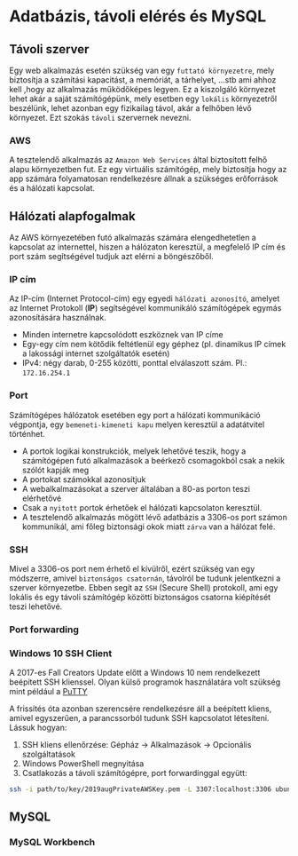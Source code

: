 # Adatbázis, távoli elérés és MySQL

## Távoli szerver

Egy web alkalmazás esetén szükség van egy `futtató környezetre`, mely biztosítja a számítási kapacitást, a memóriát, a tárhelyet, ...stb ami ahhoz kell ,hogy az alkalmazás működőképes legyen. Ez a kiszolgáló környezet lehet akár a saját számítógépünk, mely esetben egy `lokális` környezetről beszélünk, lehet azonban egy fizikailag távol, akár a felhőben lévő környezet. Ezt szokás `távoli` szervernek nevezni. 

### AWS

A tesztelendő alkalmazás az `Amazon Web Services` által biztosított felhő alapu környezetben fut. Ez egy virtuális számítógép, mely biztosítja hogy az app számára folyamatosan rendelkezésre állnak a szükséges erőforrások és a hálózati kapcsolat. 

## Hálózati alapfogalmak 

Az AWS környezetében futó alkalmazás számára elengedhetetlen a kapcsolat az internettel, hiszen a hálózaton keresztül, a megfelelő IP cím és port szám segítségével tudjuk azt elérni a böngészőből. 

### IP cím

Az IP-cím (Internet Protocol-cím) egy egyedi `hálózati azonosító`, amelyet az Internet Protokoll (__IP__) segítségével kommunikáló számítógépek egymás azonosítására használnak. 

- Minden internetre kapcsolódott eszköznek van IP címe
- Egy-egy cím nem kötődik feltétlenül egy géphez (pl. dinamikus IP címek a lakossági internet szolgáltatók esetén)
- IPv4: négy darab, 0-255 közötti, ponttal elválaszott szám. Pl.: `172.16.254.1`

### Port

Számítógépes hálózatok esetében egy port a hálózati kommunikáció végpontja, egy `bemeneti-kimeneti kapu` melyen keresztül a adatátvitel történhet.

- A portok logikai konstrukciók, melyek lehetővé teszik, hogy a számítógépen futó alkalmazások a beérkező csomagokból csak a nekik szólót kapják meg
- A portokat számokkal azonosítjuk
- A webalkalmazásokat a szerver általában a 80-as porton teszi elérhetővé
- Csak a `nyitott` portok érhetőek el hálózati kapcsolaton keresztül. 
- A tesztelendő alkalmazás mögött lévő adatbázis a 3306-os port számon kommunikál, ami főleg biztonsági okok miatt `zárva` van a hálózat felé. 

### SSH

Mivel a 3306-os port nem érhető el kívülről, ezért szükség van egy módszerre, amivel `biztonságos csatornán`, távolról be tudunk jelentkezni a szerver környezetbe. Ebben segít az `SSH` (Secure Shell) protokoll, ami egy lokális és egy távoli számítógép közötti biztonságos csatorna kiépítését teszi lehetővé.

### Port forwarding

### Windows 10 SSH Client

A 2017-es Fall Creators Update előtt a Windows 10 nem rendelkezett beépített SSH klienssel. Olyan külső programok használatára volt szükség mint például a [PuTTY](https://www.putty.org/)

A frissítés óta azonban szerencsére rendelkezésre áll a beépített kliens, amivel egyszerűen, a parancssorból tudunk SSH kapcsolatot létesíteni. Lássuk hogyan:

1. SSH kliens ellenőrzése: Gépház -> Alkalmazások -> Opcionális szolgáltatások
2. Windows PowerShell megnyitása
3. Csatlakozás a távoli számítógépre, port forwardinggal együtt:

```bash
ssh -i path/to/key/2019augPrivateAWSKey.pem -L 3307:localhost:3306 ubuntu@example.progmasters.hu
```



## MySQL

### MySQL Workbench




